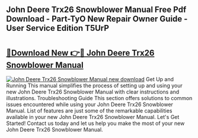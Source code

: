 ## John Deere Trx26 Snowblower Manual Free Pdf Download - Part-TyO New Repair Owner Guide - User Service Edition T5UrP

# <h2><a href="http://bc88229.oget.top/?id=John+Deere+Trx26+Snowblower+Manual">🔗Download New 👉🔴 John Deere Trx26 Snowblower Manual</a></h2>

[![John Deere Trx26 Snowblower Manual new download](https://i.imgur.com/5g1atiW.png)](http://bc88229.oget.top/?id=John+Deere+Trx26+Snowblower+Manual)
Get Up and Running This manual simplifies the process of setting up and using your new John Deere Trx26 Snowblower Manual with clear instructions and illustrations. Troubleshooting Guide This section offers solutions to common issues encountered while using your John Deere Trx26 Snowblower Manual. List of features are just some of the remarkable capabilities available in your new John Deere Trx26 Snowblower Manual. Let's Get Started! Contact us today and let us help you make the most of your new John Deere Trx26 Snowblower Manual.
